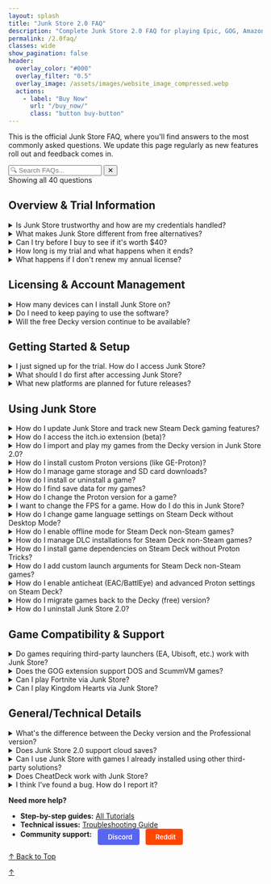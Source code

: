 ```yaml
---
layout: splash
title: "Junk Store 2.0 FAQ"
description: "Complete Junk Store 2.0 FAQ for playing Epic, GOG, Amazon & itch games on Steam Deck. Standalone app features, pricing, trial info, and technical support."
permalink: /2.0faq/
classes: wide
show_pagination: false
header:
  overlay_color: "#000"
  overlay_filter: "0.5"
  overlay_image: /assets/images/website_image_compressed.webp
  actions:
    - label: "Buy Now"
      url: "/buy_now/"
      class: "button buy-button"
---
```

<div id="top"></div>
<div class="spacer mt-4"></div>

This is the official Junk Store FAQ, where you'll find answers to the most commonly asked questions. We update this page regularly as new features roll out and feedback comes in.


<!-- FAQ Search Interface -->
<div class="faq-search-container">
  <div class="search-box">
    <input type="text" id="faq-search" placeholder="🔍 Search FAQs..." aria-label="Search FAQ questions">
    <button type="button" id="clear-search" class="clear-button" title="Clear search">✕</button>
  </div>
  <div class="search-results-info" id="search-info">Showing all 40 questions</div>
  <div class="no-results" id="no-results" style="display: none;">
    <p>No questions found matching your search. Try different keywords or browse all sections above.</p>
  </div>
</div>

<h2 id="overview-trial">Overview & Trial Information</h2>


<details class="faq-box" id="is-junk-store-trustworthy">
  <summary>Is Junk Store trustworthy and how are my credentials handled?</summary>
  <p></p>
    <strong>Yes, Junk Store is trustworthy.</strong> We prioritize user security and transparency in how we handle your gaming credentials.
  <br>
  <br>
    <strong>Credential Security:</strong>
    <ul>
      <li>🔒 <strong>No password storage:</strong> Junk Store never stores your Epic, GOG, Amazon, or itch.io (beta) passwords</li>
      <li>🎫 <strong>Token-based authentication:</strong> Uses secure login tokens provided by each platform</li>
      <li>💻 <strong>Local storage only:</strong> All tokens stored locally on your Steam Deck</li>
      <li>🔐 <strong>Standard OAuth flow:</strong> Same login method used by official store websites</li>
    </ul>
    <strong>Privacy Protection:</strong>
    <ul>
      <li>📊 <strong>No personal data collection:</strong> We don't collect or store personal information</li>
      <li>🎮 <strong>No game tracking:</strong> Your gaming habits aren't monitored or reported</li>
      <li>🛡️ <strong>Local operation:</strong> Most functionality works entirely offline</li>
    </ul>
    <strong>Technical Trust Factors:</strong>
    <ul>
      <li>✅ <strong>Established developer:</strong> Active in Steam Deck community since launch with well-established security credentials</li>
      <li>📈 <strong>Transparent development:</strong> Regular updates with clear changelogs</li>
      <li>🤝 <strong>Community support:</strong> Active Discord and Reddit communities</li>
      <li>🔧 <strong>Professional maintenance:</strong> Consistent updates and bug fixes</li>
    </ul>
    <strong>Bottom line:</strong> Junk Store is built to be as robust as possible following standard security practices. Your credentials are handled the same way as official store applications.
</details>

<details class="faq-box" id="what-makes-junk-store-different">
  <summary>What makes Junk Store different from free alternatives?</summary>
  <p></p>
    <strong>Junk Store is Steam Deck-specific software</strong> designed exclusively for handheld gaming workflows, while alternatives are general PC gaming tools adapted for Steam Deck.
  <br>
  <br>
    <strong>Key differences:</strong>
  <br>
  <br>
    <strong>1. Steam Deck Controller Navigation:</strong> Every interaction optimized for the full Steam Deck controller experience - analog sticks, D-pad, buttons, touchpads
  <br>
  <br>
    <strong>2. Game Mode Native:</strong> Works entirely within Game Mode - no desktop switching required to view libraries or install games
  <br>
  <br>
    <strong>3. Direct Launch:</strong> Games launch directly without nested launchers - no "launcher to launch a launcher to launch your game" complexity
  <br>
  <br>
    <strong>4. Unified Library:</strong> Epic, GOG, Amazon & itch.io (beta) games AND emulators integrated into your Steam library as if they were native Steam games
  <br>
  <br>
    <strong>5. Built-in Automation:</strong> Dependency management, artwork caching, and ROM downloads handled automatically
  <br>
  <br>
    If Desktop Mode workflows work for you, free alternatives are excellent choices. Junk Store focuses specifically on seamless Game Mode integration for users who prefer staying in the Steam ecosystem.
  <br>
  <br>
    <div class="text-center">
      <a href="https://portal.junkstore.xyz/" class="button buy-button" data-event="click" data-category="conversion" data-action="trial_signup" data-label="faq_page_bottom">Start Your 7-Day Free Trial</a>
    </div>
</details>

<details class="faq-box" id="can-i-try-before-buy">
  <summary>Can I try before I buy to see if it's worth $40?</summary>
  <p></p>
    <strong>Absolutely.</strong> Every Junk Store annual license includes a <strong>7-day free trial</strong> with full access to all features:
  <br>
  <br>
    <strong>Trial includes:</strong>
    <ul>
      <li>✅ Full Epic, GOG, Amazon & itch.io (beta) Games integration</li>
      <li>✅ Emulator setup and ROM management</li>
      <li>✅ Extension generator and custom store creation</li>
      <li>✅ All premium features (cloud saves, dependencies, automation)</li>
      <li>✅ Technical support via Discord</li>
    </ul>
    <strong>Trial recommendations:</strong>
    <ul>
      <li>🎯 Test with your existing game library — generate extensions for your owned games</li>
      <li>⚡ Try the automation features — let Junk Store set up several games automatically</li>
      <li>🎮 Use it exclusively in Game Mode — experience the workflow difference</li>
      <li>🔧 Experiment with advanced features — dependencies, custom extensions, emulators</li>
    </ul>
    <strong>No commitment:</strong> Cancel anytime during trial period for zero charges. If you cancel, you can still access the free Decky version for basic Epic Games support.
  <br>
  <br>
    <strong>Trial tip:</strong> Most users know within 2-3 days whether the convenience justifies the cost. The 7-day window gives you plenty of time to test real-world usage patterns.
</details>

<details class="faq-box" id="trial-length-what-happens">
  <summary>How long is my trial and what happens when it ends?</summary>
  <p></p>
    You get <strong>7 days free</strong> to try all features. During the trial, you have full access to Epic, GOG, Amazon & itch.io (beta) integration, emulator extension creation, and all premium features.
  <br>
  <br>
    After 7 days, if you don't subscribe, you'll lose access to the Junk Store 2.0 interface and games installed in the new version. You can reactivate anytime to restore full functionality.
</details>

<details class="faq-box" id="what-happens-no-renew">
  <summary>What happens if I don't renew my annual license?</summary>
  <p></p>
    <strong>You keep access to the version of Junk Store 2.0 you paid for.</strong> Everything continues working as normal, but you won't receive future updates.
  <br>
  <br>
    <strong>What continues working:</strong>
    <ul>
      <li>✅ All games installed through Junk Store 2.0 remain playable</li>
      <li>✅ Full Junk Store 2.0 functionality you paid for</li>
      <li>✅ Installing and managing games</li>
    </ul>
    <strong>What you won't get going forward:</strong>
    <ul>
      <li>❌ New software updates and features</li>
      <li>❌ Bug fixes and compatibility improvements</li>
      <li>❌ New game store integrations</li>
      <li>❌ Technical support</li>
    </ul>
    <strong>Important:</strong> Steam Deck/Valve updates may break functionality over time. Active license holders receive compatibility fixes to address these issues.
  <br>
  <br>
    <strong>Note:</strong> You can reactivate anytime to resume receiving updates and support.
</details>

<h2 id="licensing-account-management">Licensing & Account Management</h2>


<details class="faq-box" id="how-many-devices">
  <summary>How many devices can I install Junk Store on?</summary>
  <p></p>
    You can install Junk Store on up to <strong>five</strong> devices under a single license. We think this strikes a fair balance between flexibility and sustainability.
  <br>
  <br>
    <strong>Device management:</strong> Each installation counts toward your device limit when you first activate it. If you need to replace a device or reinstall, contact support for assistance with license transfers.
</details>

<details class="faq-box" id="annual-license-or-perpetual">
  <summary>Do I need to keep paying to use the software?</summary>
  <p></p>
    Junk Store uses a perpetual license model with optional annual updates. You own your software version forever, but updates require an active annual license.
  <br>
  <br>
    <strong>Junk Store uses perpetual licensing with annual update support.</strong> This is different from both traditional annual license software and one-time purchase models.
  <br>
  <br>
    <strong>What requires active annual license:</strong>
    <ul>
      <li>🔄 Software updates and new features</li>
      <li>🛠️ Bug fixes and compatibility improvements</li>
      <li>🆕 New game store integrations</li>
      <li>💬 Technical support and troubleshooting</li>
    </ul>
    <strong>The reality of "permanent" ownership:</strong>
    <ul>
      <li>⚠️ <strong>Steam Deck OS updates</strong> may break functionality over time</li>
      <li>⚠️ <strong>Third-party dependencies</strong> may become outdated or incompatible</li>
    </ul>
    <strong>Our commitment to long-term stability:</strong>
    <ul>
      <li>🛠️ <strong>We're actively working</strong> to make Junk Store as stable as possible even after annual license expiration</li>
      <li>🤝 <strong>Seeking Valve partnership:</strong> This complex task would be significantly easier with Valve's blessing and cooperation</li>
      <li>📦 <strong>Current approach:</strong> Game store changes continue working via updated flatpaks (free and open source) with publicly available manifests</li>
    </ul>
    <strong>Bottom line:</strong> While you technically "own" your version forever, the Steam Deck ecosystem evolves constantly. We're endeavoring to minimize breakage over time, but this is a big and complicated technical challenge that would benefit greatly from official Steam platform support.
</details>

<details class="faq-box" id="free-decky-available">
  <summary>Will the free Decky version continue to be available?</summary>
  <p></p>
    <strong>Yes.</strong> The open source Decky version remains available for the community, free to use and collaborate on.
  <br>
  <br>
    Junk Store 2.0 is completely separate software that doesn't share code with the open source version. Both versions can coexist, and you can choose what works best for your needs.
  <br>
  <br>
    <strong>Key difference:</strong> The free Decky version focuses on basic Epic Games support, while Junk Store 2.0 provides the complete Game Mode native experience across multiple platforms.
</details>

<h2 id="getting-started-setup">Getting Started & Setup</h2>


<details class="faq-box" id="how-to-access-junk-store">
  <summary>I just signed up for the trial. How do I access Junk Store?</summary>
  <p></p>
    After installing Junk Store 2.0, you access it by pressing the <strong>Select</strong> button above the D-pad on your Steam Deck or <strong>Ctrl+3</strong> if using a PC. No need to switch to Desktop Mode or launch separate applications.
  <br>
  <br>
    This opens directly in Game Mode, giving you immediate access to your Epic, GOG, Amazon & itch.io (beta) game libraries.
</details>

<details class="faq-box" id="what-to-do-first">
  <summary>What should I do first after accessing Junk Store?</summary>
  <p></p>
  <ol>
    <li>Log into Junk Store</li>
    <li>Generate extensions for the platforms you want to use (Epic, GOG, Amazon, itch.io (beta))</li>
    <li>Log into your game store accounts when prompted</li>
    <li>Your existing libraries will automatically sync and appear in Junk Store</li>
    <li>Start installing games directly from Game Mode</li>
  </ol>
    The initial library sync can take a few minutes as Junk Store builds the database for each platform.
  <br><br>
    <strong>Try This During Your Trial:</strong>
    <ul>
      <li>🎯 Install 2-3 games  to see the automation difference</li>
      <li>⚡ Compare setup time vs Desktop Mode alternatives you've used</li>
      <li>🎮 Notice how everything stays in Game Mode without app switching</li>
    </ul>
    <strong>Most users know within 2-3 days if the convenience justifies the cost.</strong> The 7-day trial gives plenty of time to test real usage patterns.
  <br><br>
  <strong>📖 Need detailed setup instructions?</strong> Check out our <a href="/tutorials/install2.0/">Installation Tutorial</a>
</details>

<details class="faq-box" id="new-platforms-planned">
  <summary>What new platforms are planned for future releases?</summary>
  <p></p>
    <strong>Current platform support:</strong>
  <ul>
    <li>✅ <strong>Itch.io</strong> - Now available in beta</li>
  </ul>
    <strong>Planned platform support</strong> (pending successful launch and resources):
  <ul>
    <li>🎮 <strong>EA, Ubisoft, Battle.net</strong> - If technically viable</li>
    <li>🔧 <strong>Community extension sharing</strong> - User-created platform support</li>
  </ul>
    <strong>Development approach:</strong> Each new platform requires extensive testing and compatibility work. We prioritize stable, Game Mode native implementations over quick additions.
  <br>
  <br>
    <strong>Important:</strong> Base your purchase decision on current features, not future promises. New platforms will be added as development resources allow.
</details>

<h2 id="using-junk-store">Using Junk Store</h2>


<details class="faq-box" id="how-to-update-junk-store">
  <summary>How do I update Junk Store and track new Steam Deck gaming features?</summary>
  <p></p>
    Stay current with the latest Steam Deck non-Steam gaming improvements through our direct update system:
  <br>
  <br>
    <strong>Update Notifications:</strong> Join our <a href="https://discord.gg/6mRUhR6Teh" target="_blank">Discord</a> and follow our <strong>#version-2-updates</strong> channel for immediate update announcements.
  <br>
  <br>
    <strong>Update Channels:</strong>
  <ul>
    <li><strong>Stable:</strong> Recommended for most Steam Deck users</li>
    <li><strong>Test:</strong> Early access to hotfixes and new gaming features</li>
    <li><strong>Beta:</strong> SteamOS compatibility updates (use if on SteamOS beta)</li>
  </ul>
    <strong>Change Channels:</strong> Press <strong>Select</strong> → <strong>About</strong> → <strong>System</strong>. Choose channels for both Junk Store core and Extensions (where new platform support is added).
</details>

<details class="faq-box" id="how-to-access-itch-io-beta">
  <summary>How do I access the itch.io extension (beta)?</summary>
  <p></p>
    To access the itch.io extension currently in beta testing:
  <ol>
    <li>Change both your <strong>Build Channel</strong> and <strong>Extension Channel</strong> to <strong>Beta</strong></li>
    <li>Press <strong>Select button</strong> → <strong>About</strong> → <strong>System</strong> to access channel settings</li>
    <li>Check for updates in Junk Store</li>
    <li>Open the <strong>hamburger menu</strong> (☰) and select <strong>Extension Generator</strong></li>
    <li><strong>Download the itch.io extension</strong></li>
    <li> Click the 📥 <strong>Install</strong> button</li>
    <li> You should now see the <strong>itch.io tab</strong> in Junk Store - log into your account and start downloading games!</li>
  </ol>
    <strong>Important:</strong> Both channels must be set to Beta to access itch.io support. This ensures you have the latest core features and the beta extension system.
  <br>
  <br>
    <strong>Beta Status:</strong> itch.io support is actively being tested. Report any issues on our <a href="https://github.com/SDK-Innovation/JunkStoreBugs/issues" target="_blank">GitHub Issues page</a>.
</details>

<details class="faq-box" id="import-games-from-decky">
  <summary>How do I import and play my games from the Decky version in Junk Store 2.0?</summary>
  <p></p>
    <strong>Automatic Import:</strong> This happens automatically when you first install and launch Junk Store 2.0. Once you've generated the extensions (Epic and/or GOG), your games will sync across when you open each corresponding tab.
  <br>
  <br>
    <strong>Playing Imported Games:</strong> Yes, your games will work, but you'll need to <strong>Reset Launch Options</strong> for each game (found in the sliders menu on the game page). This only needs to be done once per game to fully migrate it to the new version.
  <br>
  <br>
    <strong>Note:</strong> The initial import process can take some time, as Junk Store is rebuilding the databases for each storefront.
  </details>


<details class="faq-box" data-advanced="true" id="install-custom-proton">
  <summary>How do I install custom Proton versions (like GE-Proton)?</summary>
  <p></p>
    To get GE-Proton or other custom Proton versions, use one of these tools:
  <ul>
    <li><strong>ProtonUp-QT</strong> — Download from the <strong>Discover Store</strong> (Desktop Mode)</li>
    <li><strong>Wine Cellar</strong> — Install from the <strong>Decky Plugin Store</strong> (if you have Decky)</li>
  </ul>
    After installation, download the latest <strong>GE-Proton</strong> release. You can then select it as a compatibility option when changing Proton versions (see "How do I change the Proton version for a game?" below).
    <br>
    <br>
    For detailed steps, see our <a href="{{ '/plugin_tutorials/' | relative_url }}">Plugin Tutorials</a> page.
</details>

<details class="faq-box" id="manage-game-storage">
  <summary>How do I manage game storage and SD card downloads?</summary>
  <p></p>
    <strong>Changing Download Location:</strong> You can set your preferred download location for each platform separately:
  <ul>
    <li>Go to the <strong>Epic</strong>, <strong>GOG</strong>, <strong>Amazon</strong>, or <strong>itch.io (beta)</strong> tab</li>
    <li>Click the <strong>⚙️ Gear icon</strong> to open settings</li>
    <li>Set your desired download path (e.g. your SD card directory)</li>
    <li>Press <kbd>X</kbd> to save your changes</li>
    <li>Repeat for each platform you want to configure</li>
  </ul>
    <strong>Moving Existing Games:</strong> Not currently supported. Moving installed games to SD card is a complex feature on our development roadmap. For now, games need to be stored on internal storage or an already-mounted drive.
</details>

<details class="faq-box" id="install-uninstall-game">
  <summary>How do I install or uninstall a game?</summary>
  <p></p>
  <strong>To install a game in Junk Store:</strong>
  <ul>
    <li>Open the game's page in Junk Store and click install.</li>
    <li>Games are added to the download queue - you can navigate away and continue using Junk Store while they install.</li>
  </ul>
  <strong>To uninstall a game in Junk Store:</strong>
  <ol>
    <li>Open the game's page in Junk Store.</li>
    <li>Open the <strong>☰ Slider menu</strong> and select <strong>Uninstall</strong>.</li>
    <li>
      Manually delete any leftover files to free up space:
      <ul>
        <li><strong>Epic:</strong> <code>~/Games/epic</code> or <code>/*your-SD-card*/Games/epic</code></li>
        <li><strong>GOG:</strong> <code>~/Games/gog</code> or <code>/*your-SD-card*/Games/gog</code></li>
        <li><strong>Amazon:</strong> <code>~/Games/amazon</code> or <code>/*your-SD-card*/Games/amazon</code></li>
      </ul>
    </li>
  </ol>
  <strong>Important:</strong> Uninstalling removes all local save data. To back up saves first, see "How do I find save data for my games?" below.
</details>

<details class="faq-box" data-advanced="true" id="find-save-data">
  <summary>How do I find save data for my games?</summary>
  <p></p>
  <ol>
    <li>
      Find the game's <strong>Steam ID</strong> at the bottom of its page in Junk Store.
    </li>
    <li>
      Navigate to the following path on your Steam Deck:<br>
      <code>~/.local/share/Steam/steamapps/compatdata/&lt;SteamID&gt;/pfx/drive_c/users/steamuser/</code>
    </li>
    <li>
      From there, follow the path used by your game. Here are some examples:
      <ul>
        <li><strong>Epic example:</strong> <code>Local Settings/Application Data/Dying Light/Saved</code></li>
        <li><strong>GOG example:</strong> <code>AppData/Roaming/Lonely Troops/Hero of the Kingdom II</code></li>
      </ul>
    </li>
  </ol>
    Each game may store saves in slightly different locations depending on how it was packaged or ported. Look under <code>AppData</code>, <code>Local Settings</code>, or <code>Documents</code> within the Steam compatibility prefix.
</details>

<details class="faq-box" id="change-proton-version">
  <summary>How do I change the Proton version for a game?</summary>
  <p></p>
    <strong>From Junk Store:</strong> Press <code>Y</code> to open the Steam shortcut, then click the gear icon ⚙️ → <strong>Properties</strong> → <strong>Compatibility</strong>.
  <br>
  <br>
    <strong>From Steam Library:</strong> Highlight the game, press the <strong>Start/Options</strong> button → <strong>Properties</strong> → <strong>Compatibility</strong>.
  <br>
  <br>
    Select your desired Proton version and relaunch the game. If you need custom versions like GE-Proton, see "How do I install custom Proton versions?" above.
</details>

<details class="faq-box" id="change-game-fps">
  <summary>I want to change the FPS for a game. How do I do this in Junk Store?</summary>
  <p></p>
    Just like with regular Steam games, you can change the FPS cap through the Quick Access Menu (QAM).
    <ul> 
      <li>Hit the <strong>three-dot button</strong> on your Deck to open the QAM</li>
      <li>Scroll to the performance tab</li>
      <li>Adjust the FPS, TDP, refresh rate, or any other performance settings from there.</li>
    </ul>
</details>

<details class="faq-box" id="change-game-language">
  <summary>How do I change game language settings on Steam Deck without Desktop Mode?</summary>
  <p></p>
    Change your Epic, GOG, or Amazon game language settings directly in Game Mode - no desktop switching required. There are two methods:
  <br><br>
  <strong>Method 1: Environment Variables (for individual games)</strong>
  <ul>
    <li>From the game page in Junk Store, click the <strong>⚙️ Settings menu</strong></li>
    <li>Select <strong>Game Configs</strong></li>
    <li>Change the dropdown to <strong>All</strong></li>
    <li>Click <strong>ENVIRONMENT</strong> dropdown</li>
    <li>Scroll to <strong>LANG</strong> and select your preferred language</li>
    <li>Press <kbd>X</kbd> to save changes</li>
  </ul>
  <strong>Method 2: Installation Settings (affects game installation language)</strong>
  <ul>
    <li>From the game page in Junk Store, click the <strong>⚙️ Settings menu</strong></li>
    <li>Access the installation settings and configure the language preference</li>
    <li>This will download and install the game with your selected language files</li>
    <li><strong>Note:</strong> If changing language after game installation, update the game from the ☰ Slider menu to pull in new language packs</li>
  </ul>
    Your game will launch in the selected language - all managed from Game Mode with no additional tools needed.
</details>

<details class="faq-box" id="enable-offline-mode">
  <summary>How do I enable offline mode for Steam Deck non-Steam games?</summary>
  <p></p>
    Set offline mode per individual game (improved from the global setting in free alternatives) directly in Game Mode:
  <ul>
    <li>From the game page in Junk Store, click the <strong>⚙️ Settings menu</strong></li>
    <li>Select <strong>Game Configs</strong></li>
    <li>Change the dropdown to <strong>All</strong></li>
    <li>Click <strong>ENVIRONMENT</strong> dropdown</li>
    <li>Find <strong>TOGGLE OFFLINE MODE</strong> and turn it on (blue = enabled)</li>
    <li>Press <kbd>X</kbd> to save changes</li>
  </ul>
    Your Epic, GOG, or Amazon games that support offline play will now work without internet connection.
</details>

<details class="faq-box" id="manage-dlc-installations">
  <summary>How do I manage DLC installations for Steam Deck non-Steam games?</summary>
  <p></p>
    Control which DLCs install for your Epic and GOG games without leaving Game Mode:
  <ul>
    <li>From the game page in Junk Store, click the <strong>⚙️ Settings menu</strong></li>
    <li>Select <strong>Installation</strong></li>
    <li>Click <strong>DLC</strong></li>
    <li>Toggle DLCs on/off (blue = will install, grey = won't install)</li>
    <li>Press <kbd>X</kbd> to save changes</li>
  </ul>
    <strong>Timing:</strong> Configure before installation to download only wanted DLCs, or update existing games to add/remove DLC content. No external tools or desktop switching required.
</details>

<details class="faq-box" data-advanced="true" id="install-game-dependencies">
  <summary>How do I install game dependencies on Steam Deck without Proton Tricks?</summary>
  <p></p>
    Junk Store includes built-in dependency management for common gaming requirements - no third-party tools needed:
  <ul>
    <li>From the game page in Junk Store, click the <strong>⚙️ Settings menu</strong></li>
    <li>Select <strong>Installation</strong></li>
    <li>Set dropdown to <strong>Expert</strong> mode</li>
    <li>Click <strong>Dependencies</strong></li>
    <li>Toggle needed dependencies on (blue = will install)</li>
    <li>Press <kbd>X</kbd> to save changes</li>
  </ul>
    <strong>Coverage:</strong> Handles most common game dependencies. For rare or game-specific requirements not listed, you may still need external tools. Install before or after game installation as needed.
</details>


<details class="faq-box" data-advanced="true" id="add-custom-launch-arguments">
  <summary>How do I add custom launch arguments for Steam Deck non-Steam games?</summary>
  <p></p>
    Add advanced launch parameters for Epic, GOG, and Amazon games using Junk Store's built-in text editor:
  <ul>
    <li>From the game page in Junk Store, click the <strong>⚙️ Settings menu</strong></li>
    <li>Select <strong>PROTON</strong></li>
    <li>Set dropdown to <strong>Expert</strong> or higher</li>
    <li>Click <strong>ADVANCED</strong></li>
    <li>Navigate to <strong>Additional Variables</strong> or <strong>Additional Arguments</strong> field</li>
    <li>Press <kbd>Y</kbd> to open the text editor</li>
    <li>Press <kbd>A</kbd> to open keyboard and type arguments</li>
    <li>Press <kbd>X</kbd> to save changes</li>
  </ul>
    All custom arguments are applied automatically when launching games - no manual Steam shortcut editing required.
</details>

<details class="faq-box" data-advanced="true" id="enable-anticheat-settings">
  <summary>How do I enable anticheat (EAC/BattlEye) and advanced Proton settings on Steam Deck?</summary>
  <p></p>
    Configure anticheat runtimes and Proton performance settings for your non-Steam games directly in Game Mode:
  <ul>
    <li>From the game page in Junk Store, click the <strong>⚙️ Settings menu</strong></li>
    <li>Select <strong>PROTON</strong></li>
    <li>Toggle required settings: <strong>EAC</strong>, <strong>BattlEye</strong>, <strong>VKD3</strong>, <strong>ESYNC</strong>, <strong>FSYNC</strong></li>
    <li>Adjust <strong>Frame Rate</strong>, <strong>FSR strength</strong>, and other performance options</li>
    <li>Press <kbd>X</kbd> to save changes</li>
  </ul>
    <strong>Advanced Options:</strong> Extensive configuration available for power users who want to optimize Epic, GOG, and Amazon game performance without leaving the handheld interface.
</details>

<details class="faq-box" id="migrate-games-to-decky">
  <summary>How do I migrate games back to the Decky (free) version?</summary>
  <p></p>
    <strong>It depends on when the games were originally installed:</strong>
    <br>
    <br>
    <strong>✅ Games originally from Decky version:</strong> These CAN be migrated back. For already installed games, open the game page in Junk Store and use <strong>Reset Launch Options</strong> from the sliders menu. This completes the migration back to Decky compatibility.
    <br>
    <br>
    <strong>❌ Games newly installed in Junk Store 2.0:</strong> These cannot be migrated back to Decky due to different install paths and configuration systems.
    <br>
    <br>
    <strong>For games newly installed in 2.0 that you want to keep:</strong>
    <ul>
      <li>Back up your save files for any games you plan to keep playing</li>
      <li>Manually uninstall games installed via the new version before your trial expires (to free up space)</li>
      <li>Reinstall those games using the Decky version</li>
      <li>Restore your game saves manually</li>
    </ul>
     <strong>Tip:</strong> Complete this process before your trial ends — otherwise, you may lose access and the games will still occupy storage.
</details>

<details class="faq-box" id="uninstall-junk-store">
  <summary>How do I uninstall Junk Store 2.0?</summary>
  <p></p>
    Before uninstalling, complete the migration process outlined in "How do I migrate games back to the Decky version?" above to preserve your games and saves.
  <br>
  <br>
    Once migration is complete, run the uninstall script in konsole:
    <code>~/.local/share/junkstore/uninstall.sh</code>
</details>

<h2 id="game-compatibility--support">Game Compatibility & Support</h2>


<details class="faq-box" id="third-party-launchers">
  <summary>Do games requiring third-party launchers (EA, Ubisoft, etc.) work with Junk Store?</summary>
  <p></p>
    <strong>EA Games:</strong> No, EA games are not supported. They require the EA Launcher, which isn't integrated with Junk Store. EA titles will not appear in your Epic Games library when accessed through Junk Store.
  <br>
  <br>
    <strong>Ubisoft Games:</strong> It's complicated. Some Ubisoft titles appear in your Epic library, while others don't. The Ubisoft Launcher is not officially supported, but some users have successfully installed it manually and run select games.
  <br>
  <br>
    <strong>Other Third-Party Launchers:</strong> Not currently supported. While Legendary has limited support, this feature isn't implemented in Junk Store yet. You can attempt manual setup via CLI or modify the extension script.
  <br>
  <br>
    📋 <strong>Check specific games:</strong> Visit our <a href="/tested-games/">Games Tested table</a> to see compatibility status and any workarounds for specific titles.
</details>

<details class="faq-box" id="gog-dos-scummvm-support">
  <summary>Does the GOG extension support DOS and ScummVM games?</summary>
  <p></p>
    <strong>Yes.</strong> In Junk Store 2.0, both <strong>DOS</strong> and <strong>ScummVM</strong> games downloaded via GOG are supported.
  <br>
  <br>
    These games will automatically launch using the <strong>Flatpak versions</strong> of <code>ScummVM</code> and <code>DosBox</code> once installed.
  </details>

<details class="faq-box" id="play-fortnite">
  <summary>Can I play Fortnite via Junk Store?</summary>
  <p></p>
    <strong>No.</strong> Epic Games does not support Fortnite on Linux due to anti-cheat limitations.
  <br>
  <br>
    To play Fortnite on a Steam Deck or Linux system, you will need to either:
    <ul>
      <li>Dual-boot Windows</li>
      <li>Use a cloud gaming or streaming service</li>
    </ul>
    More info: <a href="https://www.theverge.com/2022/2/8/22923163/fortnite-steam-deck-update-epic-tim-sweeney" target="_blank" rel="noopener">The Verge article</a>
</details>

<details class="faq-box" id="play-kingdom-hearts">
  <summary>Can I play Kingdom Hearts via Junk Store?</summary>
   <p></p>
    Kingdom Hearts has known compatibility issues on Linux, and this isn't specific to Junk Store. We haven't been able to test it ourselves as we don't own a copy, so we can't provide official support or recommendations at this time.
  <br>
  <br>
    📋 <strong>Check our testing:</strong> Visit our <a href="/tested-games/">Games Tested table</a> to see if Kingdom Hearts titles have been tested and any compatibility notes.
</details>


<h2 id="generaltechnical-details">General/Technical Details</h2>


<details class="faq-box" id="decky-vs-paid-version">
  <summary>What's the difference between the Decky version and the Professional version?</summary>
  <p></p>
    The Decky version is free and open source, designed to run via the Decky Loader. The Professional version includes extra convenience features and doesn't require Decky to run.
  <br>
  <br>
  <strong>📊 For detailed feature comparison:</strong> <a href="/comparison/">View Complete Comparison Chart</a>
</details>


<details class="faq-box" id="cloud-saves-support">
  <summary>Does Junk Store 2.0 support cloud saves?</summary>
  <p></p>
    Junk Store 2.0 currently offers <strong>experimental cloud save support</strong> for <strong>Epic</strong> and <strong>GOG</strong>. However, this feature is intended only for advanced users who understand and accept the risks involved — including the potential for save data loss.
  <br>
  <br>
    <strong>Important:</strong> We do <em>not</em> offer technical support for issues related to cloud saves at this time. If you choose to enable it, please make sure you're confident in your ability to troubleshoot and back up your save data manually if needed.
  <br>
  <br>
    <strong>Note:</strong> Not all games from either platform support cloud saves.
</details>


<details class="faq-box" id="use-with-existing-games">
  <summary>Can I use Junk Store with games I already installed using other third-party solutions?</summary>
  <p></p>
    <strong>No.</strong> Junk Store manages its own installations and environment. Games installed through other launchers are not recognized or managed by Junk Store.
  <br>
  <br>
      If you want to use Junk Store to manage a game, you'll need to install it again through Junk Store directly.
 </details>

<details class="faq-box" data-advanced="true" id="cheatdeck-compatibility">
  <summary>Does CheatDeck work with Junk Store?</summary>
  <p></p>
    <strong>Not reliably.</strong> Epic Games launch options are very sensitive, and tools like CheatDeck often conflict with Junk Store's custom launch configuration. We've spent many hours fine-tuning this setup, so use CheatDeck at your own risk.
  <br>
  <br>
    That said, our extension scripts are user accessible and can be modified.
  </details>

<details class="faq-box" id="report-bug">
  <summary>I think I've found a bug. How do I report it?</summary>
  <p></p>
    We really appreciate bug reports! Like you, we want Junk Store to just work—so if you come across a bug, please let us know. If we don't know about it, we can't fix it.
  <br>
  <br>
    <strong>Submit bugs on GitHub so we can track them properly:</strong> <a href="https://github.com/SDK-Innovation/JunkStoreBugs/issues/new" target="_blank" rel="noopener">Submit a bug report</a>
  <br>
  <br>
    You'll need a GitHub account to submit an issue. It's free to create one if you don't already have it.
  <br>
  <br>
    <strong>Note:</strong> Bug reports aren't support tickets. If you need help or aren't sure if it's a bug, please ask in our <a href="https://discord.gg/6mRUhR6Teh" target="_blank" rel="noopener">Discord server</a> first.
</details>

**Need more help?** 
- **Step-by-step guides:** [All Tutorials](/tutorials/) 
- **Technical issues:** [Troubleshooting Guide](/2.0troubleshooting/)
- **Community support:** 
  <a href="https://discord.gg/6mRUhR6Teh" target="_blank" rel="noopener" class="community-btn discord-btn">
    <i class="fab fa-discord" style="margin-right: 6px;"></i> Discord
  </a>
  <a href="https://www.reddit.com/r/JunkStore/" target="_blank" rel="noopener" class="community-btn reddit-btn">
    <i class="fab fa-reddit" style="margin-right: 6px;"></i> Reddit
  </a>

<!-- Final navigation - Back to top buttons -->
<div class="section-end">
  <a href="#top" class="back-to-top">↑ Back to Top</a>
</div>

<!-- Mobile floating action button -->
<a href="#top" class="faq-mobile-fab" id="mobile-fab">↑</a>

<style>
.faq-anchor {
  background: none;
  border: none;
  cursor: pointer;
  font-size: 0.8em;
  margin-left: 8px;
  opacity: 0.5;
  transition: opacity 0.2s ease;
  text-decoration: none;
  color: inherit;
}

.faq-anchor:hover {
  opacity: 1;
}

.faq-box summary:hover .faq-anchor {
  opacity: 0.8;
}

.copy-success {
  position: fixed;
  top: 20px;
  right: 20px;
  background: #10b981;
  color: white;
  padding: 12px 16px;
  border-radius: 6px;
  z-index: 9999;
  animation: fadeInOut 3s ease-in-out;
}

@keyframes fadeInOut {
  0% { opacity: 0; transform: translateY(-10px); }
  15% { opacity: 1; transform: translateY(0); }
  85% { opacity: 1; transform: translateY(0); }
  100% { opacity: 0; transform: translateY(-10px); }
}

.community-btn {
  display: inline-flex;
  align-items: center;
  padding: 6px 12px;
  border-radius: 4px;
  text-decoration: none;
  font-weight: 600;
  font-size: 13px;
  transition: all 0.2s ease;
  border: 2px solid transparent;
  margin-left: 8px;
  color: white;
}

.discord-btn {
  background: #5865f2;
  color: white !important;
}

.reddit-btn {
  background: #ff4500;
  color: white !important;
}

.community-btn:hover {
  transform: translateY(-1px);
  box-shadow: 0 4px 12px rgba(0, 0, 0, 0.3);
  text-decoration: none;
  color: white;
  opacity: 0.9;
}
</style>

<script>
// Copy FAQ link function
function copyFAQLink(questionId) {
  const url = window.location.origin + window.location.pathname + '#' + questionId;
  
  // Show notification helper
  function showNotification(message, isError = false) {
    const notification = document.createElement('div');
    notification.className = 'copy-success';
    notification.style.background = isError ? '#ef4444' : '#10b981';
    notification.textContent = message;
    document.body.appendChild(notification);
    
    setTimeout(() => {
      if (document.body.contains(notification)) {
        document.body.removeChild(notification);
      }
    }, 3000);
  }
  
  // Try modern clipboard API first
  if (navigator.clipboard && window.isSecureContext) {
    navigator.clipboard.writeText(url).then(() => {
      showNotification('Link copied to clipboard!');
    }).catch((err) => {
      console.warn('Clipboard API failed:', err);
      fallbackCopy();
    });
  } else {
    fallbackCopy();
  }
  
  // Fallback copy method
  function fallbackCopy() {
    try {
      // Create temporary textarea
      const textArea = document.createElement('textarea');
      textArea.value = url;
      textArea.style.position = 'fixed';
      textArea.style.left = '-9999px';
      textArea.style.top = '-9999px';
      textArea.setAttribute('readonly', '');
      document.body.appendChild(textArea);
      
      // Select and copy
      textArea.focus();
      textArea.select();
      textArea.setSelectionRange(0, 99999); // For mobile
      
      const successful = document.execCommand('copy');
      document.body.removeChild(textArea);
      
      if (successful) {
        showNotification('Link copied to clipboard!');
      } else {
        showNotification('Copy failed - please copy manually: ' + url, true);
      }
    } catch (err) {
      console.error('Copy failed:', err);
      showNotification('Copy failed - please copy manually: ' + url, true);
    }
  }
}

// Show/hide mobile FAB based on scroll position
window.addEventListener('scroll', function() {
  const fab = document.getElementById('mobile-fab');
  if (window.scrollY > 300) {
    fab.classList.add('visible');
  } else {
    fab.classList.remove('visible');
  }
});

// Load fuzzy search component
const fuzzySearchScript = document.createElement('script');
fuzzySearchScript.src = '{{ "/assets/js/fuzzy-search.js" | relative_url }}';
document.head.appendChild(fuzzySearchScript);

// FAQ Search Functionality
document.addEventListener('DOMContentLoaded', function() {
  const searchInput = document.getElementById('faq-search');
  const clearButton = document.getElementById('clear-search');
  const searchInfo = document.getElementById('search-info');
  const noResults = document.getElementById('no-results');
  const faqBoxes = document.querySelectorAll('.faq-box');
  const sectionSummaries = document.querySelectorAll('.section-summary');
  
  let totalQuestions = faqBoxes.length;
  
  // Initialize fuzzy search when available
  let fuzzySearch = null;
  setTimeout(() => {
    if (window.FuzzySearch) {
      fuzzySearch = new window.FuzzySearch({
        maxSuggestions: 3,
        minSearchLength: 3
      });
    }
  }, 100);
  
  // Extract searchable text from FAQ questions
  const faqQuestions = Array.from(faqBoxes).map(box => {
    const summary = box.querySelector('summary');
    return summary ? summary.textContent.trim() : '';
  }).filter(text => text.length > 0);
  
  function highlightText(text, searchTerm) {
    if (!searchTerm) return text;
    const regex = new RegExp(`(${searchTerm.replace(/[.*+?^${}()|[\]\\]/g, '\\$&')})`, 'gi');
    return text.replace(regex, '<span class="search-highlight">$1</span>');
  }
  
  function removeHighlights(element) {
    const highlights = element.querySelectorAll('.search-highlight');
    highlights.forEach(highlight => {
      highlight.outerHTML = highlight.innerHTML;
    });
  }
  
  function searchFAQs() {
    const searchTerm = searchInput.value.trim().toLowerCase();
    let visibleCount = 0;
    
    // Clear previous highlights
    faqBoxes.forEach(box => removeHighlights(box));
    
    if (searchTerm === '') {
      // Show all questions
      faqBoxes.forEach(box => {
        box.style.display = 'block';
        visibleCount++;
      });
      sectionSummaries.forEach(summary => summary.style.display = 'block');
      noResults.style.display = 'none';
      clearButton.style.display = 'none';
    } else {
      // Search and filter
      faqBoxes.forEach(box => {
        const summary = box.querySelector('summary');
        const content = box.querySelector('p, ul, ol, div');
        
        const summaryText = summary ? summary.textContent.toLowerCase() : '';
        const contentText = content ? content.textContent.toLowerCase() : '';
        
        if (summaryText.includes(searchTerm) || contentText.includes(searchTerm)) {
          box.style.display = 'block';
          visibleCount++;
          
          // Simple highlighting - avoid HTML mangling by working with plain text only
          if (summary && summaryText.includes(searchTerm)) {
            const originalText = summary.textContent;
            const escapedTerm = searchTerm.replace(/[.*+?^${}()|[\\]\\\\]/g, '\\\\$&');
            const regex = new RegExp(`(${escapedTerm})`, 'gi');
            summary.innerHTML = originalText.replace(regex, '<span class="search-highlight">$1</span>');
          }
        } else {
          box.style.display = 'none';
        }
      });
      
      // Hide section summaries during search
      sectionSummaries.forEach(summary => summary.style.display = 'none');
      clearButton.style.display = 'inline-block';
    }
    
    // Show fuzzy suggestions if no results found and fuzzy search is available
    if (fuzzySearch && visibleCount === 0 && searchTerm.length >= 3) {
      fuzzySearch.hideSuggestions(); // Clear any existing suggestions
      const suggestions = fuzzySearch.findSuggestions(searchTerm, faqQuestions);
      if (suggestions.length > 0) {
        const container = document.querySelector('.faq-search-container');
        fuzzySearch.showSuggestions(searchTerm, suggestions, container, (suggestion) => {
          searchInput.value = suggestion;
          searchFAQs();
        });
      }
    } else if (fuzzySearch) {
      fuzzySearch.hideSuggestions();
    }
    
    // Update results info
    if (visibleCount === 0 && searchTerm !== '') {
      searchInfo.textContent = 'No results found';
      noResults.style.display = 'block';
    } else if (searchTerm === '') {
      searchInfo.textContent = `Showing all ${totalQuestions} questions`;
      noResults.style.display = 'none';
    } else {
      searchInfo.textContent = `Showing ${visibleCount} of ${totalQuestions} questions`;
      noResults.style.display = 'none';
    }
  }
  
  function clearSearch() {
    searchInput.value = '';
    if (fuzzySearch) {
      fuzzySearch.hideSuggestions();
    }
    searchFAQs();
    searchInput.focus();
  }
  
  // Event listeners
  searchInput.addEventListener('input', searchFAQs);
  searchInput.addEventListener('keyup', function(e) {
    if (e.key === 'Escape') {
      clearSearch();
    }
  });
  
  clearButton.addEventListener('click', clearSearch);
  
  // Initialize
  searchInfo.textContent = `Showing all ${totalQuestions} questions`;
  
  // Handle direct links to FAQ items
  function openLinkedFAQ() {
    if (window.location.hash) {
      const targetId = window.location.hash.substring(1);
      const targetElement = document.getElementById(targetId);
      if (targetElement && targetElement.tagName === 'DETAILS') {
        targetElement.open = true;
        // Scroll to the element with some offset for better visibility
        setTimeout(() => {
          targetElement.scrollIntoView({ behavior: 'smooth', block: 'center' });
          // Add temporary highlight
          targetElement.style.boxShadow = '0 0 10px rgba(59, 130, 246, 0.5)';
          setTimeout(() => {
            targetElement.style.boxShadow = '';
          }, 3000);
        }, 100);
      }
    }
  }
  
  // Add anchor buttons to all FAQ questions
  function addAnchorButtons() {
    const faqBoxes = document.querySelectorAll('.faq-box[id]');
    faqBoxes.forEach(box => {
      const summary = box.querySelector('summary');
      const id = box.getAttribute('id');
      if (summary && id && !summary.querySelector('.faq-anchor')) {
        const anchorButton = document.createElement('button');
        anchorButton.className = 'faq-anchor';
        anchorButton.setAttribute('onclick', `copyFAQLink('${id}')`);
        anchorButton.setAttribute('title', 'Copy link to this question');
        anchorButton.innerHTML = '🔗';
        summary.appendChild(document.createTextNode(' '));
        summary.appendChild(anchorButton);
      }
    });
  }
  
  // Run on page load and hash change
  addAnchorButtons();
  openLinkedFAQ();
  window.addEventListener('hashchange', openLinkedFAQ);
});
</script>